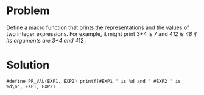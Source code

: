 # Problem
Define a macro function that prints the representations and the values of two integer
expressions. For example, it might print
3+4 is 7 and 4*12 is 48
if its arguments are 3+4 and 4*12 .
# Solution
`#define PR_VAL(EXP1, EXP2) printf(#EXP1 " is %d and " #EXP2 " is %d\n", EXP1, EXP2)`